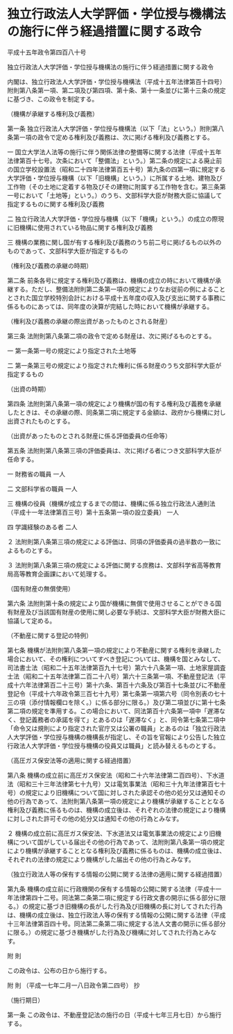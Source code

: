 # 独立行政法人大学評価・学位授与機構法の施行に伴う経過措置に関する政令

平成十五年政令第四百八十号

独立行政法人大学評価・学位授与機構法の施行に伴う経過措置に関する政令

内閣は、独立行政法人大学評価・学位授与機構法（平成十五年法律第百十四号）附則第八条第一項、第二項及び第四項、第十条、第十一条並びに第十三条の規定に基づき、この政令を制定する。

（機構が承継する権利及び義務）

第一条 独立行政法人大学評価・学位授与機構法（以下「法」という。）附則第八条第一項の政令で定める権利及び義務は、次に掲げる権利及び義務とする。

一 国立大学法人法等の施行に伴う関係法律の整備等に関する法律（平成十五年法律第百十七号。次条において「整備法」という。）第二条の規定による廃止前の国立学校設置法（昭和二十四年法律第百五十号）第九条の四第一項に規定する大学評価・学位授与機構（以下「旧機構」という。）に所属する土地、建物及び工作物（その土地に定着する物及びその建物に附属する工作物を含む。第三条第一号において「土地等」という。）のうち、文部科学大臣が財務大臣に協議して指定するものに関する権利及び義務

二 独立行政法人大学評価・学位授与機構（以下「機構」という。）の成立の際現に旧機構に使用されている物品に関する権利及び義務

三 機構の業務に関し国が有する権利及び義務のうち前二号に掲げるもの以外のものであって、文部科学大臣が指定するもの

（権利及び義務の承継の時期）

第二条 前条各号に規定する権利及び義務は、機構の成立の時において機構が承継する。ただし、整備法附則第二条第一項の規定によりなお従前の例によることとされた国立学校特別会計における平成十五年度の収入及び支出に関する事務に係るものにあっては、同年度の決算が完結した時において機構が承継する。

（権利及び義務の承継の際出資があったものとされる財産）

第三条 法附則第八条第二項の政令で定める財産は、次に掲げるものとする。

一 第一条第一号の規定により指定された土地等

二 第一条第三号の規定により指定された権利に係る財産のうち文部科学大臣が指定するもの

（出資の時期）

第四条 法附則第八条第一項の規定により機構が国の有する権利及び義務を承継したときは、その承継の際、同条第二項に規定する金額は、政府から機構に対し出資されたものとする。

（出資があったものとされる財産に係る評価委員の任命等）

第五条 法附則第八条第三項の評価委員は、次に掲げる者につき文部科学大臣が任命する。

一 財務省の職員 一人

二 文部科学省の職員 一人

三 機構の役員（機構が成立するまでの間は、機構に係る独立行政法人通則法（平成十一年法律第百三号）第十五条第一項の設立委員） 一人

四 学識経験のある者 二人

２ 法附則第八条第三項の規定による評価は、同項の評価委員の過半数の一致によるものとする。

３ 法附則第八条第三項の規定による評価に関する庶務は、文部科学省高等教育局高等教育企画課において処理する。

（国有財産の無償使用）

第六条 法附則第十条の規定により国が機構に無償で使用させることができる国有財産及び当該国有財産の使用に関し必要な手続は、文部科学大臣が財務大臣に協議して定める。

（不動産に関する登記の特例）

第七条 機構が法附則第八条第一項の規定により不動産に関する権利を承継した場合において、その権利についてすべき登記については、機構を国とみなして、司法書士法（昭和二十五年法律第百九十七号）第六十八条第一項、土地家屋調査士法（昭和二十五年法律第二百二十八号）第六十三条第一項、不動産登記法（平成十六年法律第百二十三号）第十六条、第百十六条及び第百十七条並びに不動産登記令（平成十六年政令第三百七十九号）第七条第一項第六号（同令別表の七十三の項（添付情報欄ロを除く。）に係る部分に限る。）及び第二項並びに第十七条第二項の規定を準用する。この場合において、同法第百十六条第一項中「遅滞なく、登記義務者の承諾を得て」とあるのは「遅滞なく」と、同令第七条第二項中「命令又は規則により指定された官庁又は公署の職員」とあるのは「独立行政法人大学評価・学位授与機構の機構長が指定し、その旨を官報により公告した独立行政法人大学評価・学位授与機構の役員又は職員」と読み替えるものとする。

（高圧ガス保安法等の適用に関する経過措置）

第八条 機構の成立前に高圧ガス保安法（昭和二十六年法律第二百四号）、下水道法（昭和三十三年法律第七十九号）又は電気事業法（昭和三十九年法律第百七十号）の規定により旧機構について国に対しされた承認その他の処分又は通知その他の行為であって、法附則第八条第一項の規定により機構が承継することとなる権利及び義務に係るものは、機構の成立後は、それぞれの法律の規定により機構に対しされた許可その他の処分又は通知その他の行為とみなす。

２ 機構の成立前に高圧ガス保安法、下水道法又は電気事業法の規定により旧機構について国がしている届出その他の行為であって、法附則第八条第一項の規定により機構が承継することとなる権利及び義務に係るものは、機構の成立後は、それぞれの法律の規定により機構がした届出その他の行為とみなす。

（独立行政法人等の保有する情報の公開に関する法律の適用に関する経過措置）

第九条 機構の成立前に行政機関の保有する情報の公開に関する法律（平成十一年法律第四十二号。同法第二条第二項に規定する行政文書の開示に係る部分に限る。）の規定に基づき旧機構の長がした行為及び旧機構の長に対してされた行為は、機構の成立後は、独立行政法人等の保有する情報の公開に関する法律（平成十三年法律第百四十号。同法第二条第二項に規定する法人文書の開示に係る部分に限る。）の規定に基づき機構がした行為及び機構に対してされた行為とみなす。

附 則

この政令は、公布の日から施行する。

附 則 （平成一七年二月一八日政令第二四号） 抄

（施行期日）

第一条 この政令は、不動産登記法の施行の日（平成十七年三月七日）から施行する。
